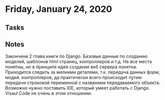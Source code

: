 # Friday, January 24, 2020

## Tasks

## Notes

Закончена 2 глава книги по Django. Базовые данные по созданию моделей, шаблонов html страниц, контроллеров и т.д.
Не все места понятны, но в принципе идея создания веб сервера понятна. Приходится следить за мелкими деталями, т.к. 
передача данных форм, модей. контроллеров, да практически всего происходит путем передачи строковой переменной с 
названием передаваемого объекта. Возможно нужно поставить IDE, который умеет работать с Django. Visaul Code не 
очень в этом отношении.